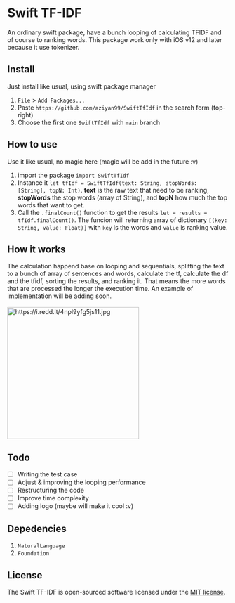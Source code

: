 # Swift TF-IDF

An ordinary swift package, have a bunch looping of calculating TFIDF and of course to ranking words. This package work only with iOS v12 and later because it use tokenizer.

## Install

Just install like usual, using swift package manager
1. `File` > `Add Packages...`
2. Paste `https://github.com/aziyan99/SwiftTfIdf` in the search form (top-right)
3. Choose the first one `SwiftTfIdf` with `main` branch

## How to use

Use it like usual, no magic here (magic will be add in the future :v)
1. import the package `import SwiftTfIdf`
2. Instance it `let tfIdf = SwiftTfIdf(text: String, stopWords: [String], topN: Int)`. **text** is the raw text that need to be ranking, **stopWords** the stop words (array of String), and **topN** how much the top words that want to get.
3. Call the `.finalCount()` function to get the results `let = results = tfIdf.finalCount()`. The funcion will returning array of dictionary `[(key: String, value: Float)]` with `key` is the words and `value` is ranking value.

## How it works

The calculation happend base on looping and sequentials, splitting the text to a bunch of array of sentences and words, calculate the tf, calculate the df and the tfidf, sorting the results, and ranking it. That means the more words that are processed the longer the execution time. An example of implementation will be adding soon.
<br />
<br />
<img src="https://i.redd.it/4npl9yfg5js11.jpg" alt="https://i.redd.it/4npl9yfg5js11.jpg" style="height: 300px; width:300px;"/>

## Todo

- [ ] Writing the test case
- [ ] Adjust & improving the looping performance
- [ ] Restructuring the code
- [ ] Improve time complexity
- [ ] Adding logo (maybe will make it cool :v)

## Depedencies

1. `NaturalLanguage`
2. `Foundation`

## License

The Swift TF-IDF is open-sourced software licensed under the [MIT license](https://opensource.org/licenses/MIT).

